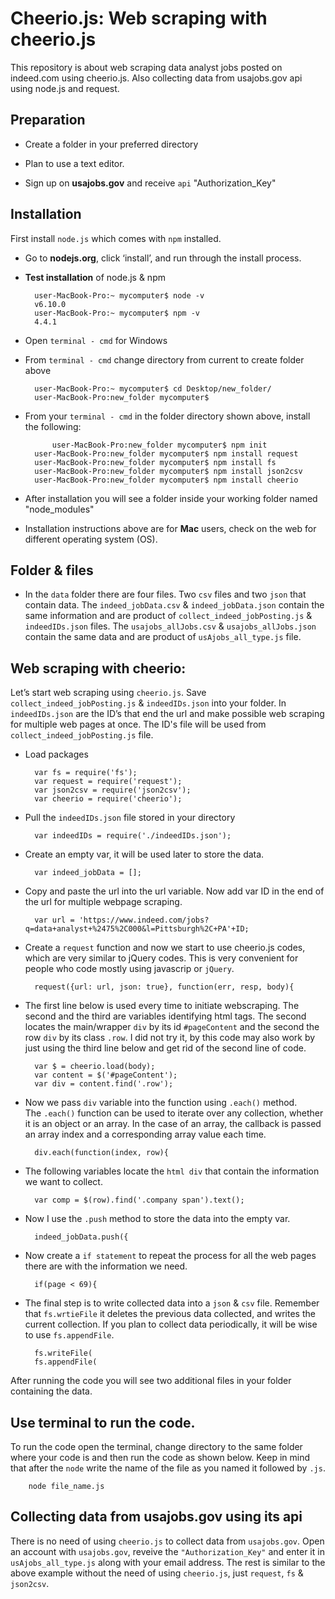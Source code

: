 # Cheerio.js: Web scraping with cheerio.js
This repository is about web scraping data analyst jobs posted on indeed.com using cheerio.js. Also collecting data from usajobs.gov api using node.js and request. 

## Preparation
* Create a folder in your preferred directory

* Plan to use a text editor. 

* Sign up on **usajobs.gov** and receive `api` "Authorization_Key"

## Installation
First install `node.js` which comes with `npm` installed.

* Go to **nodejs.org**, click ‘install’, and run through the install process.

* **Test installation** of node.js & npm

	  	user-MacBook-Pro:~ mycomputer$ node -v
	  	v6.10.0
	  	user-MacBook-Pro:~ mycomputer$ npm -v
	  	4.4.1
		
* Open `terminal - cmd` for Windows 

* From `terminal - cmd` change directory from current to create folder above

	  	user-MacBook-Pro:~ mycomputer$ cd Desktop/new_folder/
	  	user-MacBook-Pro:new_folder mycomputer$

* From your `terminal - cmd` in the folder directory shown above, install the following:
	
			user-MacBook-Pro:new_folder mycomputer$ npm init
	  	user-MacBook-Pro:new_folder mycomputer$ npm install request
	  	user-MacBook-Pro:new_folder mycomputer$ npm install fs
	  	user-MacBook-Pro:new_folder mycomputer$ npm install json2csv
	  	user-MacBook-Pro:new_folder mycomputer$ npm install cheerio
		
* After installation you will see a folder inside your working folder named "node_modules"
* Installation instructions above are for **Mac** users, check on the web for different operating system (OS). 
		
## Folder & files
* In the `data` folder there are four files. Two `csv` files and two `json` that contain data. The `indeed_jobData.csv` & `indeed_jobData.json` contain the same information and are product of `collect_indeed_jobPosting.js` & `indeedIDs.json` files. The `usajobs_allJobs.csv` & `usajobs_allJobs.json` contain the same data and are product of `usAjobs_all_type.js` file. 

## Web scraping with cheerio:
Let’s start web scraping using `cheerio.js`. Save `collect_indeed_jobPosting.js` & `indeedIDs.json` into your folder. In `indeedIDs.json` are the ID’s that end the url and make possible web scraping for multiple web pages at once. The ID's file will be used from `collect_indeed_jobPosting.js` file. 

* Load packages 

		var fs = require('fs');
		var request = require('request');
		var json2csv = require('json2csv');
		var cheerio = require('cheerio');

* Pull the `indeedIDs.json` file stored in your directory

		var indeedIDs = require('./indeedIDs.json');

* Create an empty var, it will be used later to store the data. 

		var indeed_jobData = [];
		
* Copy and paste the url into the url variable. Now add var ID in the end of the url for multiple webpage scraping. 

		var url = 'https://www.indeed.com/jobs?q=data+analyst+%2475%2C000&l=Pittsburgh%2C+PA'+ID;
		
* Create a `request` function and now we start to use cheerio.js codes, which are very similar to jQuery codes. This is very convenient for people who code mostly using javascrip or `jQuery`. 

		request({url: url, json: true}, function(err, resp, body){

* The first line below is used every time to initiate webscraping. The second and the third are variables identifying html tags. The second locates the main/wrapper `div` by its id `#pageContent` and the second the row `div` by its class `.row`. I did not try it, by this code may also work by just using the third line below and get rid of the second line of code.

		var $ = cheerio.load(body);
		var content = $('#pageContent');
		var div = content.find('.row');
		
* Now we pass `div` variable into the function using `.each()` method. The `.each()` function can be used to iterate over any collection, whether it is an object or an array. In the case of an array, the callback is passed an array index and a corresponding array value each time.

		div.each(function(index, row){
		
* The following variables locate the `html div` that contain the information we want to collect. 

		var comp = $(row).find('.company span').text();

* Now I use the `.push` method to store the data into the empty var. 

		indeed_jobData.push({
		
* Now create a `if statement` to repeat the process for all the web pages there are with the information we need.

		if(page < 69){

* The final step is to write collected data into a `json` & `csv` file. Remember that `fs.wrtieFile` it deletes the previous data collected, and writes the current collection. If you plan to collect data periodically, it will be wise to use `fs.appendFile`.

		fs.writeFile(
		fs.appendFile(
		
After running the code you will see two additional files in your folder containing the data. 

## Use terminal to run the code.   

To run the code open the terminal, change directory to the same folder where your code is and then run the code as shown below. Keep in mind that after the `node` write the name of the file as you named it followed by `.js`.

		node file_name.js 
		

## Collecting data from usajobs.gov using its api
There is no need of using `cheerio.js` to collect data from `usajobs.gov`. Open an account with `usajobs.gov`, reveive the `"Authorization_Key"` and enter it in `usAjobs_all_type.js` along with your email address. The rest is similar to the above example without the need of using `cheerio.js`, just `request`, `fs` & `json2csv`. 




